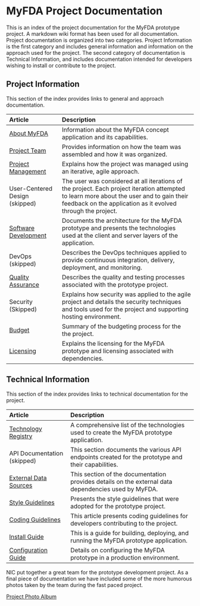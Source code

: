 MyFDA Project Documentation
===========================

This is an index of the project documentation for the MyFDA prototype project.  A markdown wiki format has been
used for all documentation.  Project documentation is organized into two categories.  Project
Information is the first category and includes general information and information on the approach
used for the project.  The second category of documentation is Technical Information, and includes
documentation intended for developers wishing to install or contribute to the project.

Project Information
-------------------

This section of the index provides links to general and approach documentation.

| Article			| Description     |
| :---------------- | :-------------- |
| [About MyFDA](About%20MyFDA.md)     | Information about the MyFDA concept application and its capabilities. |
| [Project Team](Project%20Team.md)   | Provides information on how the team was assembled and how it was organized. |
| [Project Management](Project%20Management.md) | Explains how the project was managed using an iterative, agile approach. |
| User-Centered Design (skipped) | The user was considered at all iterations of the project.  Each project iteration attempted to learn more about the user and to gain their feedback on the application as it evolved through the project. |
| [Software Development](Software%20Development.md) | Documents the architecture for the MyFDA prototype and presents the technologies used at the client and server layers of the application. |
| DevOps (skipped) | Describes the DevOps techniques applied to provide continuous integration, delivery, deployment, and monitoring. |
| [Quality Assurance](Quality%20Assurance.md) | Describes the quality and testing processes associated with the prototype project. |
| Security (Skipped) | Explains how security was applied to the agile project and details the security techniques and tools used for the project and supporting hosting environment. |
| [Budget](Budget.md) | Summary of the budgeting process for the the project.
| [Licensing](Licensing.md) | Explains the licensing for the MyFDA prototype and licensing associated with dependencies. |

Technical Information
---------------------

This section of the index provides links to technical documentation for the project.

| Article			| Description     |
| :---------------- | :-------------- |
| [Technology Registry](Technology%20Registry.md) | A comprehensive list of the technologies used to create the MyFDA prototype application. |
| API Documentation (skipped) | This section documents the various API endpoints created for the prototype and their capabilities. |
| [External Data Sources](External%20Data%20Sources.md) | This section of the documentation provides details on the external data dependencies used by MyFDA. |
| [Style Guidelines](Style%20Guidelines.md) | Presents the style guidelines that were adopted for the prototype project. |
| [Coding Guidelines](Coding%20Guidelines.md) | This article presents coding guidelines for developers contributing to the project. |
| [Install Guide](Install%20Guide.md) | This is a guide for building, deploying, and running the MyFDA prototype application. |
| [Configuration Guide](Configuration%20Guide.md) | Details on configuring the MyFDA prototype in a production environment. |

NIC put together a great team for the prototype development project.  As a final piece of documentation we
have included some of the more humorous photos taken by the team during the fast paced project.

[Project Photo Album](Photo%20Album.md)
